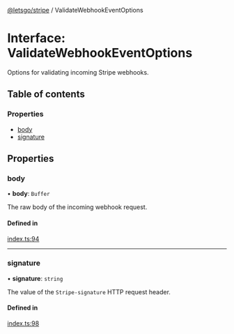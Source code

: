 [@letsgo/stripe](../README.md) / ValidateWebhookEventOptions

# Interface: ValidateWebhookEventOptions

Options for validating incoming Stripe webhooks.

## Table of contents

### Properties

- [body](ValidateWebhookEventOptions.md#body)
- [signature](ValidateWebhookEventOptions.md#signature)

## Properties

### body

• **body**: `Buffer`

The raw body of the incoming webhook request.

#### Defined in

[index.ts:94](https://github.com/47chapters/letsgo/blob/11c7e19/packages/stripe/src/index.ts#L94)

___

### signature

• **signature**: `string`

The value of the `Stripe-signature` HTTP request header.

#### Defined in

[index.ts:98](https://github.com/47chapters/letsgo/blob/11c7e19/packages/stripe/src/index.ts#L98)
